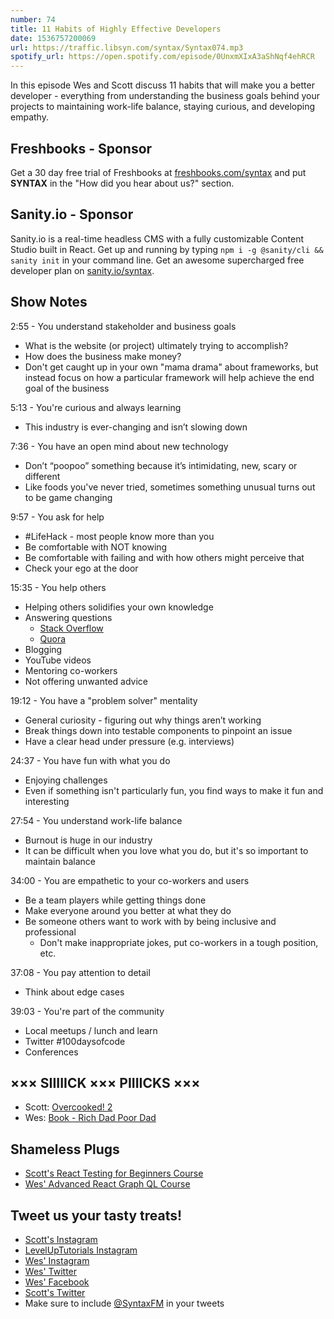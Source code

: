 ```yaml
---
number: 74
title: 11 Habits of Highly Effective Developers
date: 1536757200069
url: https://traffic.libsyn.com/syntax/Syntax074.mp3
spotify_url: https://open.spotify.com/episode/0UnxmXIxA3aShNqf4ehRCR
---
```


In this episode Wes and Scott discuss 11 habits that will make you a better developer - everything from understanding the business goals behind your projects to maintaining work-life balance, staying curious, and developing empathy.

## Freshbooks - Sponsor

Get a 30 day free trial of Freshbooks at [freshbooks.com/syntax](https://freshbooks.com/syntax) and put **SYNTAX** in the "How did you hear about us?" section.

## Sanity.io - Sponsor

Sanity.io is a real-time headless CMS with a fully customizable Content Studio built in React. Get up and running by typing `npm i -g @sanity/cli && sanity init` in your command line. Get an awesome supercharged free developer plan on [sanity.io/syntax](https://sanity.io/syntax?utm_source=syntax-fm&utm_campaign=syntax1).

## Show Notes

2:55 - You understand stakeholder and business goals

* What is the website (or project) ultimately trying to accomplish?
* How does the business make money?
* Don't get caught up in your own "mama drama" about frameworks, but instead focus on how a particular framework will help achieve the end goal of the business

5:13 - You're curious and always learning

* This industry is ever-changing and isn’t slowing down

7:36 - You have an open mind about new technology

* Don’t “poopoo” something because it’s intimidating, new, scary or different
* Like foods you've never tried, sometimes something unusual turns out to be game changing

9:57 - You ask for help

* #LifeHack - most people know more than you
* Be comfortable with NOT knowing
* Be comfortable with failing and with how others might perceive that
* Check your ego at the door

15:35 - You help others

* Helping others solidifies your own knowledge
* Answering questions
  * [Stack Overflow](https://stackoverflow.com/)
  * [Quora](https://www.quora.com/)
* Blogging
* YouTube videos
* Mentoring co-workers
* Not offering unwanted advice

19:12 - You have a "problem solver" mentality

* General curiosity - figuring out why things aren’t working
* Break things down into testable components to pinpoint an issue
* Have a clear head under pressure (e.g. interviews)

24:37 - You have fun with what you do

* Enjoying challenges
* Even if something isn't particularly fun, you find ways to make it fun and interesting

27:54 - You understand work-life balance

* Burnout is huge in our industry
* It can be difficult when you love what you do, but it's so important to maintain balance

34:00 - You are empathetic to your co-workers and users

* Be a team players while getting things done
* Make everyone around you better at what they do
* Be someone others want to work with by being inclusive and professional
  * Don't make inappropriate jokes, put co-workers in a tough position, etc.

37:08 - You pay attention to detail

* Think about edge cases

39:03 - You're part of the community

* Local meetups / lunch and learn
* Twitter #100daysofcode
* Conferences

## ××× SIIIIICK ××× PIIIICKS ×××

* Scott: [Overcooked! 2](http://www.ghosttowngames.com/overcooked-2/)
* Wes: [Book - Rich Dad Poor Dad](https://www.amazon.com/Rich-Dad-Poor-Teach-Middle/dp/1612680194/ref=sr_1_1?ie=UTF8&qid=1536628473&sr=8-1&keywords=poor+dad+rich+dad+-+robert+kiyosaki)

## Shameless Plugs

* [Scott's React Testing for Beginners Course](https://LevelUpTutorials.com/pro)
* [Wes' Advanced React Graph QL Course](https://wesbos.com/courses)

## Tweet us your tasty treats!

* [Scott's Instagram](https://www.instagram.com/stolinski/)
* [LevelUpTutorials Instagram](https://www.instagram.com/LevelUpTutorials/)
* [Wes' Instagram](https://www.instagram.com/wesbos/)
* [Wes' Twitter](https://twitter.com/wesbos)
* [Wes' Facebook](https://www.facebook.com/wesbos.developer)
* [Scott's Twitter](https://twitter.com/stolinski)
* Make sure to include [@SyntaxFM](https://twitter.com/SyntaxFM) in your tweets
